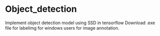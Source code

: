 # Object_detection
Implement object detection model using SSD in tensorflow
Download .exe file for labelimg for windows users for image annotation.
